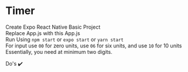 # Timer
Create Expo React Native Basic Project <br>
Replace App.js with this App.js <br>
Run Using ```npm start``` or ```expo start``` or ```yarn start```<br>
For input use ```00``` for zero units, use ```06``` for six units, and use ```10``` for 10 units<br>
Essentially, you need at minimum two digits.  <br>

Do's :heavy_check_mark:
